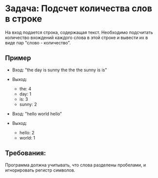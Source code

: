 # Задача: Подсчет количества слов в строке

На вход подается строка, содержащая текст. Необходимо подсчитать количество вхождений каждого слова в этой строке и
вывести их в виде пар "слово - количество".

## Пример

- Вход: "the day is sunny the the the sunny is is"
- Выход:
    - the: 4
    - day: 1
    - is: 3
    - sunny: 2

- Вход: "hello world hello"
- Выход:
    - hello: 2
    - world: 1

## Требования:

Программа должна учитывать, что слова разделены пробелами, и игнорировать регистр символов.